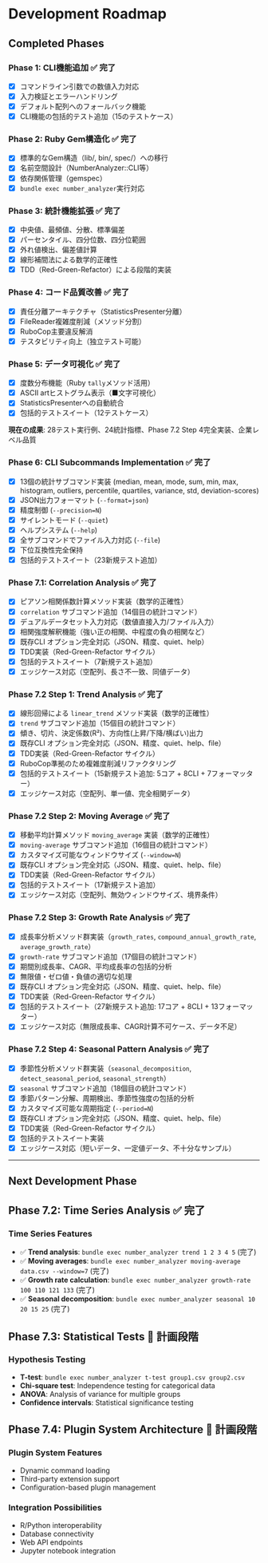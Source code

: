# Development Roadmap

## Completed Phases

### Phase 1: CLI機能追加 ✅ 完了
- [x] コマンドライン引数での数値入力対応
- [x] 入力検証とエラーハンドリング
- [x] デフォルト配列へのフォールバック機能
- [x] CLI機能の包括的テスト追加（15のテストケース）

### Phase 2: Ruby Gem構造化 ✅ 完了
- [x] 標準的なGem構造（lib/, bin/, spec/）への移行
- [x] 名前空間設計（NumberAnalyzer::CLI等）
- [x] 依存関係管理（gemspec）
- [x] `bundle exec number_analyzer`実行対応

### Phase 3: 統計機能拡張 ✅ 完了
- [x] 中央値、最頻値、分散、標準偏差
- [x] パーセンタイル、四分位数、四分位範囲
- [x] 外れ値検出、偏差値計算
- [x] 線形補間法による数学的正確性
- [x] TDD（Red-Green-Refactor）による段階的実装

### Phase 4: コード品質改善 ✅ 完了
- [x] 責任分離アーキテクチャ（StatisticsPresenter分離）
- [x] FileReader複雑度削減（メソッド分割）
- [x] RuboCop主要違反解消
- [x] テスタビリティ向上（独立テスト可能）

### Phase 5: データ可視化 ✅ 完了
- [x] 度数分布機能（Ruby `tally`メソッド活用）
- [x] ASCII artヒストグラム表示（■文字可視化）
- [x] StatisticsPresenterへの自動統合
- [x] 包括的テストスイート（12テストケース）

**現在の成果**: 28テスト実行例、24統計指標、Phase 7.2 Step 4完全実装、企業レベル品質

### Phase 6: CLI Subcommands Implementation ✅ 完了
- [x] 13個の統計サブコマンド実装 (median, mean, mode, sum, min, max, histogram, outliers, percentile, quartiles, variance, std, deviation-scores)
- [x] JSON出力フォーマット (`--format=json`)
- [x] 精度制御 (`--precision=N`)
- [x] サイレントモード (`--quiet`)
- [x] ヘルプシステム (`--help`)
- [x] 全サブコマンドでファイル入力対応 (`--file`)
- [x] 下位互換性完全保持
- [x] 包括的テストスイート（23新規テスト追加）

### Phase 7.1: Correlation Analysis ✅ 完了
- [x] ピアソン相関係数計算メソッド実装（数学的正確性）
- [x] `correlation` サブコマンド追加（14個目の統計コマンド）
- [x] デュアルデータセット入力対応（数値直接入力/ファイル入力）
- [x] 相関強度解釈機能（強い正の相関、中程度の負の相関など）
- [x] 既存CLI オプション完全対応（JSON、精度、quiet、help）
- [x] TDD実装（Red-Green-Refactor サイクル）
- [x] 包括的テストスイート（7新規テスト追加）
- [x] エッジケース対応（空配列、長さ不一致、同値データ）

### Phase 7.2 Step 1: Trend Analysis ✅ 完了
- [x] 線形回帰による `linear_trend` メソッド実装（数学的正確性）
- [x] `trend` サブコマンド追加（15個目の統計コマンド）
- [x] 傾き、切片、決定係数(R²)、方向性(上昇/下降/横ばい)出力
- [x] 既存CLI オプション完全対応（JSON、精度、quiet、help、file）
- [x] TDD実装（Red-Green-Refactor サイクル）
- [x] RuboCop準拠のため複雑度削減リファクタリング
- [x] 包括的テストスイート（15新規テスト追加: 5コア + 8CLI + 7フォーマッター）
- [x] エッジケース対応（空配列、単一値、完全相関データ）

### Phase 7.2 Step 2: Moving Average ✅ 完了
- [x] 移動平均計算メソッド `moving_average` 実装（数学的正確性）
- [x] `moving-average` サブコマンド追加（16個目の統計コマンド）
- [x] カスタマイズ可能なウィンドウサイズ (`--window=N`)
- [x] 既存CLI オプション完全対応（JSON、精度、quiet、help、file）
- [x] TDD実装（Red-Green-Refactor サイクル）
- [x] 包括的テストスイート（17新規テスト追加）
- [x] エッジケース対応（空配列、無効ウィンドウサイズ、境界条件）

### Phase 7.2 Step 3: Growth Rate Analysis ✅ 完了
- [x] 成長率分析メソッド群実装（`growth_rates`, `compound_annual_growth_rate`, `average_growth_rate`）
- [x] `growth-rate` サブコマンド追加（17個目の統計コマンド）
- [x] 期間別成長率、CAGR、平均成長率の包括的分析
- [x] 無限値・ゼロ値・負値の適切な処理
- [x] 既存CLI オプション完全対応（JSON、精度、quiet、help、file）
- [x] TDD実装（Red-Green-Refactor サイクル）
- [x] 包括的テストスイート（27新規テスト追加: 17コア + 8CLI + 13フォーマッター）
- [x] エッジケース対応（無限成長率、CAGR計算不可ケース、データ不足）

### Phase 7.2 Step 4: Seasonal Pattern Analysis ✅ 完了
- [x] 季節性分析メソッド群実装（`seasonal_decomposition`, `detect_seasonal_period`, `seasonal_strength`）
- [x] `seasonal` サブコマンド追加（18個目の統計コマンド）
- [x] 季節パターン分解、周期検出、季節性強度の包括的分析
- [x] カスタマイズ可能な周期指定 (`--period=N`)
- [x] 既存CLI オプション完全対応（JSON、精度、quiet、help、file）
- [x] TDD実装（Red-Green-Refactor サイクル）
- [x] 包括的テストスイート実装
- [x] エッジケース対応（短いデータ、一定値データ、不十分なサンプル）

---

## Next Development Phase

## Phase 7.2: Time Series Analysis ✅ 完了

### Time Series Features  
- ✅ **Trend analysis**: `bundle exec number_analyzer trend 1 2 3 4 5` (完了)
- ✅ **Moving averages**: `bundle exec number_analyzer moving-average data.csv --window=7` (完了)
- ✅ **Growth rate calculation**: `bundle exec number_analyzer growth-rate 100 110 121 133` (完了)
- ✅ **Seasonal decomposition**: `bundle exec number_analyzer seasonal 10 20 15 25` (完了)

## Phase 7.3: Statistical Tests 🔮 計画段階

### Hypothesis Testing
- **T-test**: `bundle exec number_analyzer t-test group1.csv group2.csv`
- **Chi-square test**: Independence testing for categorical data
- **ANOVA**: Analysis of variance for multiple groups
- **Confidence intervals**: Statistical significance testing

## Phase 7.4: Plugin System Architecture 🔮 計画段階

### Plugin System Features
- Dynamic command loading
- Third-party extension support
- Configuration-based plugin management

### Integration Possibilities
- R/Python interoperability
- Database connectivity
- Web API endpoints
- Jupyter notebook integration